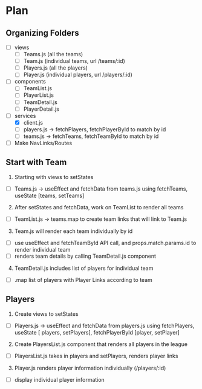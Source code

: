 # Plan

## Organizing Folders

- [ ] views
  - [ ] Teams.js (all the teams)
  - [ ] Team.js (individual teams, url /teams/:id)
  - [ ] Players.js (all the players)
  - [ ] Player.js (individual players, url /players/:id)
- [ ] components
  - [ ] TeamList.js
  - [ ] PlayerList.js
  - [ ] TeamDetail.js
  - [ ] PlayerDetail.js
- [ ] services
  - [x] client.js
  - [ ] players.js -> fetchPlayers, fetchPlayerById to match by id
  - [ ] teams.js -> fetchTeams, fetchTeamById to match by id
- [ ] Make NavLinks/Routes

## Start with Team

1. Starting with views to setStates

- [ ] Teams.js -> useEffect and fetchData from teams.js using fetchTeams, useState [teams, setTeams]

2. After setStates and fetchData, work on TeamList to render all teams

- [ ] TeamList.js -> teams.map to create team links that will link to Team.js

3. Team.js will render each team individually by id

- [ ] use useEffect and fetchTeamById API call, and props.match.params.id to render individual team
- [ ] renders team details by calling TeamDetail.js component

4. TeamDetail.js includes list of players for individual team

- [ ] .map list of players with Player Links according to team

## Players

1. Create views to setStates

- [ ] Players.js -> useEffect and fetchData from players.js using fetchPlayers, useState [ players, setPlayers], fetchPlayerById [player, setPlayer]

2. Create PlayersList.js component that renders all players in the league

- [ ] PlayersList.js takes in players and setPlayers, renders player links

3. Player.js renders player information individually (/players/:id)

- [ ] display individual player information
